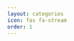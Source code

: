 ```yaml
---
layout: categories
icon: fas fa-stream
order: 1
---
```


<!DOCTYPE html>
<html lang="en">
<head>
    <meta charset="UTF-8">
    <meta name="viewport" content="width=device-width, initial-scale=1.0">
    <title>Our Services</title>
    <style>
        body {
            font-family: serif;
            margin: 0;
            padding: 20px;
            display: flex;
            flex-direction: column;
            align-items: center;
        }

        h1 {
            font-size: 3em;
            margin-bottom: 20px;
            text-align: center;
        }

        .services-container {
            width: 95%;
            margin-bottom: 30px;
            overflow: hidden;
        }

        .services-wrapper {
            display: flex;
            animation: scroll 15s linear infinite;
        }

        .service-item {
            flex: 0 0 300px;
            border: 1px solid #ddd;
            padding: 20px;
            text-align: center;
            box-shadow: 0 2px 4px rgba(0, 0, 0, 0.1);
            background-color: #f9f9f9;
            box-sizing: border-box;
            margin-right: 15px;
        }

        .service-item:last-child {
            margin-right: 0;
        }

        h2 {
            font-size: 1.5em;
            margin-bottom: 10px;
        }

        .faq-container {
            width: 95%;
            box-sizing: border-box;
        }

        h3 {
            font-size: 2em;
            margin-bottom: 20px;
            text-align: center;
        }

        .faq-question {
            font-weight: bold;
            margin-bottom: 5px;
        }

        .faq-answer {
            margin-bottom: 15px;
        }

        @keyframes scroll {
            0% { transform: translateX(0); }
            100% { transform: translateX(-100%); }
        }

        @media (max-width: 768px) {
            .service-item {
                flex: 0 0 80%;
                min-width: 250px;
            }
        }
    </style>
</head>
<body>

<h1>Our Services</h1>

<div class="services-container">
    <div class="services-wrapper">
        <div class="service-item">
            <h2>Expert Panel</h2>
            <p>Connect with a team of cybersecurity experts covering a range of topics, from protecting your online presence to navigating the digital landscape, all here to answer your Questions and share practical insights.</p>
        </div>
        <div class="service-item">
            <h2>User Friendly Interface</h2>
            <p>Our website features a simple and easy to use design, ensuring that users can effortlessly find the cybersecurity information they need with clear categories, and a user-friendly layout.</p>
        </div>
        <div class="service-item">
            <h2>User Friendly Terms</h2>
            <p>We explain cybersecurity without using complicated language so it is easy for everyone to understand. Aiming to simplify the world of digital security for a straightforward and inclusive experience.</p>
        </div>
    </div>
</div>

<div class="faq-container">
    <h3>Frequently Asked Questions</h3>

    <div class="faq-item">
        <p class="faq-question">What is Cyber Bouncerz?</p>
        <p class="faq-answer">Cyber Bouncerz is a collective of accredited cybersecurity consultants ready to address any cybersecurity concerns.</p>
    </div>

    <div class="faq-item">
        <p class="faq-question">Is Cyber Bouncerz free?</p>
        <p class="faq-answer">Currently, all services provided by Cyber Bouncerz are free for everyone.</p>
    </div>

    <div class="faq-item">
        <p class="faq-question">Who is Cyber Bouncerz aimed to help?</p>
        <p class="faq-answer">Cyber Bouncerz is designed to assist anyone in need of cybersecurity services.</p>
    </div>

    <div class="faq-item">
        <p class="faq-question">How can I contact Cyber Bouncerz?</p>
        <p class="faq-answer">You can reach out to Cyberbouncerz by clicking on the "contact us" tab on our website.</p>
    </div>
</div>

</body>
</html>
